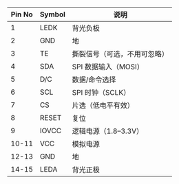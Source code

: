 | Pin No | Symbol | 说明             |
| ------ | ------ | -------------- |
| 1      | LEDK   | 背光负极           |
| 2      | GND    | 地              |
| 3      | TE     | 撕裂信号（可选，不用可忽略） |
| 4      | SDA    | SPI 数据输入（MOSI） |
| 5      | D/C    | 数据/命令选择        |
| 6      | SCL    | SPI 时钟（SCLK）   |
| 7      | CS     | 片选（低电平有效）      |
| 8      | RESET  | 复位             |
| 9      | IOVCC  | 逻辑电源（1.8–3.3V） |
| 10-11  | VCC    | 模拟电源           |
| 12-13  | GND    | 地              |
| 14-15  | LEDA   | 背光正极           |
